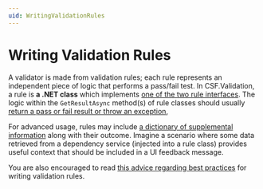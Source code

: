 ```yaml
---
uid: WritingValidationRules
---
```

# Writing Validation Rules

A validator is made from validation rules; each rule represents an independent piece of logic that performs a pass/fail test.
In CSF.Validation, a rule is **a .NET class** which implements [one of the two rule interfaces].
The logic within the `GetResultAsync` method(s) of rule classes should usually [return a pass or fail result or throw an exception],

For advanced usage, rules may include [a dictionary of supplemental information] along with their outcome.
Imagine a scenario where some data retrieved from a dependency service (injected into a rule class) provides useful context that should be included in a UI feedback message.

You are also encouraged to read [this advice regarding best practices] for writing validation rules.

[one of the two rule interfaces]:TheRuleInterfaces.md
[return a pass or fail result or throw an exception]:ReturningResultsFromRules.md
[a dictionary of supplemental information]:ResultData.md
[this advice regarding best practices]:../BestPractice/index.md
